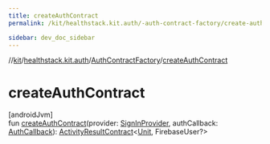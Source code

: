 ```yaml
---
title: createAuthContract
permalink: /kit/healthstack.kit.auth/-auth-contract-factory/create-auth-contract.html

sidebar: dev_doc_sidebar
---
```

//[kit](../../../kit.html)/[healthstack.kit.auth](../index.html)/[AuthContractFactory](index.html)/[createAuthContract](create-auth-contract.html)



# createAuthContract



[androidJvm]\
fun [createAuthContract](create-auth-contract.html)(provider: [SignInProvider](../-sign-in-provider/index.html), authCallback: [AuthCallback](../-auth-callback/index.html)): [ActivityResultContract](https://developer.android.com/reference/kotlin/androidx/activity/result/contract/ActivityResultContract.html)&lt;[Unit](https://kotlinlang.org/api/latest/jvm/stdlib/kotlin/-unit/index.html), FirebaseUser?&gt;




